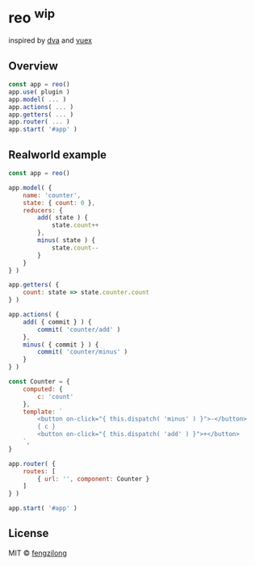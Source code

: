 # reo <sup>wip</sup>

inspired by [dva](https://github.com/dvajs/dva) and [vuex](https://github.com/vuejs/vuex)

## Overview

```js
const app = reo()
app.use( plugin )
app.model( ... )
app.actions( ... )
app.getters( ... )
app.router( ... )
app.start( '#app' )
```

## Realworld example

```js
const app = reo()

app.model( {
	name: 'counter',
	state: { count: 0 },
	reducers: {
		add( state ) {
			state.count++
		},
		minus( state ) {
			state.count--
		}
	}
} )

app.getters( {
	count: state => state.counter.count
} )

app.actions( {
	add( { commit } ) {
		commit( 'counter/add' )
	},
	minus( { commit } ) {
		commit( 'counter/minus' )
	}
} )

const Counter = {
	computed: {
		c: 'count'
	},
	template: `
		<button on-click="{ this.dispatch( 'minus' ) }">-</button>
		{ c }
		<button on-click="{ this.dispatch( 'add' ) }">+</button>
	`,
}

app.router( {
	routes: [
		{ url: '', component: Counter }
	]
} )

app.start( '#app' )
```

## License

MIT &copy; [fengzilong](https://github.com/fengzilong)
